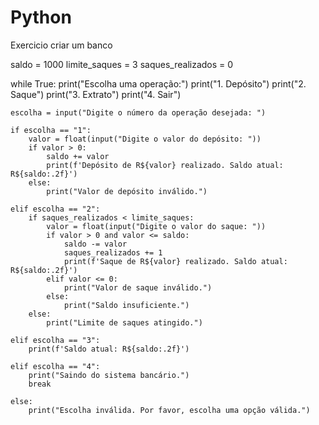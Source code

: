 # Python
Exercicio criar um banco 

saldo = 1000
limite_saques = 3
saques_realizados = 0

while True:
    print("Escolha uma operação:")
    print("1. Depósito")
    print("2. Saque")
    print("3. Extrato")
    print("4. Sair")
    
    escolha = input("Digite o número da operação desejada: ")
    
    if escolha == "1":
        valor = float(input("Digite o valor do depósito: "))
        if valor > 0:
            saldo += valor
            print(f'Depósito de R${valor} realizado. Saldo atual: R${saldo:.2f}')
        else:
            print("Valor de depósito inválido.")
    
    elif escolha == "2":
        if saques_realizados < limite_saques:
            valor = float(input("Digite o valor do saque: "))
            if valor > 0 and valor <= saldo:
                saldo -= valor
                saques_realizados += 1
                print(f'Saque de R${valor} realizado. Saldo atual: R${saldo:.2f}')
            elif valor <= 0:
                print("Valor de saque inválido.")
            else:
                print("Saldo insuficiente.")
        else:
            print("Limite de saques atingido.")
    
    elif escolha == "3":
        print(f'Saldo atual: R${saldo:.2f}')
    
    elif escolha == "4":
        print("Saindo do sistema bancário.")
        break
    
    else:
        print("Escolha inválida. Por favor, escolha uma opção válida.")

